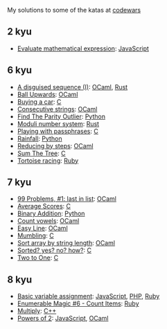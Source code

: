 My solutions to some of the katas at [codewars](https://codewars.com)

## 2 kyu
* [Evaluate mathematical expression](https://www.codewars.com/kata/52a78825cdfc2cfc87000005):
  [JavaScript](evaluate-mathematical-expression.js)

## 6 kyu
* [A disguised sequence (I)](https://www.codewars.com/kata/563f0c54a22b9345bf000053):
  [OCaml](a-disguised-sequence-i.ml),
  [Rust](a-disguised-sequence-i.rs)
* [Ball Upwards](https://www.codewars.com/kata/566be96bb3174e155300001b):
  [OCaml](ball-upwards.ml)
* [Buying a car](https://www.codewars.com/kata/554a44516729e4d80b000012):
  [C](buying-a-car.c)
* [Consecutive strings](https://www.codewars.com/kata/56a5d994ac971f1ac500003e):
  [OCaml](consecutive-strings.ml)
* [Find The Parity Outlier](https://www.codewars.com/kata/5526fc09a1bbd946250002dc):
  [Python](find-the-parity-outlier.py)
* [Moduli number system](https://www.codewars.com/kata/54db15b003e88a6a480000b9):
  [Rust](moduli-number-system.rs)
* [Playing with passphrases](https://www.codewars.com/kata/559536379512a64472000053):
  [C](playing-with-passphrases.c)
* [Rainfall](https://www.codewars.com/kata/56a32dd6e4f4748cc3000006):
  [Python](rainfall.py)
* [Reducing by steps](https://www.codewars.com/kata/56efab15740d301ab40002ee):
  [OCaml](reducing-by-steps.ml)
* [Sum The Tree](https://www.codewars.com/kata/5800580f8f7ddaea13000025):
  [C](sum-the-tree.c)
* [Tortoise racing](https://www.codewars.com/kata/55e2adece53b4cdcb900006c):
  [Ruby](tortoise-racing.rb)
## 7 kyu
* [99 Problems, #1: last in list](https://www.codewars.com/kata/57d86d3d3c3f961278000005):
  [OCaml](99-problems/1-last-in-list.ml)
* [Average Scores](https://www.codewars.com/kata/57b68bc7b69bfc8209000307):
  [C](average-scores.c)
* [Binary Addition](https://www.codewars.com/kata/551f37452ff852b7bd000139):
  [Python](binary-addition.py)
* [Count vowels](https://www.codewars.com/kata/57a1dd9fcf1fa5d0d100005f):
  [OCaml](count-vowels.ml)
* [Easy Line](https://www.codewars.com/kata/56e7d40129035aed6c000632):
  [OCaml](easy-line.ml)
* [Mumbling](https://www.codewars.com/kata/5667e8f4e3f572a8f2000039):
  [C](mumbling.c)
* [Sort array by string length](https://www.codewars.com/kata/57ea5b0b75ae11d1e800006c):
  [OCaml](sort-array-by-string-length.ml)
* [Sorted? yes? no? how?](https://www.codewars.com/kata/580a4734d6df748060000045):
  [C](sorted-yes-no-how.c)
* [Two to One](https://www.codewars.com/kata/5656b6906de340bd1b0000ac):
  [C](two-to-one.c)
## 8 kyu
* [Basic variable assignment](https://www.codewars.com/kata/50ee6b0bdeab583673000025):
  [JavaScript](basic-variable-assignment.js),
  [PHP](basic-variable-assignment.php),
  [Ruby](basic-variable-assignment.rb)
* [Enumerable Magic #6 - Count Items](https://www.codewars.com/kata/545aa9cf85166a9d8e000df6):
  [Ruby](enumerable-magic-6-count-items.rb)
* [Multiply](https://www.codewars.com/kata/50654ddff44f800200000004):
  [C++](multiply.cc)
* [Powers of 2](https://www.codewars.com/kata/57a083a57cb1f31db7000028):
  [JavaScript](powers-of-two.js),
  [OCaml](powers-of-two.ml)
